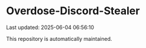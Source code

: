 # Overdose-Discord-Stealer

Last updated: 2025-06-04 06:56:10

This repository is automatically maintained.
